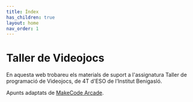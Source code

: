 ```yaml
---
title: Índex
has_children: true
layout: home
nav_order: 1
---
```


# Taller de Videojocs
En aquesta web trobareu els materials de suport a l'assignatura Taller de programació de Videojocs, de 4T d'ESO de l’Institut Benigasló.

Apunts adaptats de [MakeCode Arcade](https://arcade.makecode.com/courses/csintro1).
